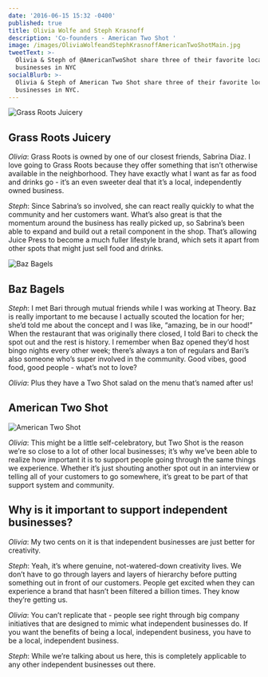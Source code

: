 ```yaml
---
date: '2016-06-15 15:32 -0400'
published: true
title: Olivia Wolfe and Steph Krasnoff
description: 'Co-founders - American Two Shot '
image: /images/OliviaWolfeandStephKrasnoffAmericanTwoShotMain.jpg
tweetText: >-
  Olivia & Steph of @AmericanTwoShot share three of their favorite local
  businesses in NYC
socialBlurb: >-
  Olivia & Steph of American Two Shot share three of their favorite local
  businesses in NYC.
---
```


![Grass Roots Juicery](/fornewyork/images/OliviaWolfeandStephKrasnoffGrassRootsJuiceryMain.jpg)

## Grass Roots Juicery

_Olivia_: Grass Roots is owned by one of our closest friends, Sabrina Diaz. I love going to Grass Roots because they offer something that isn’t otherwise available in the neighborhood. They have exactly what I want as far as food and drinks go - it’s an even sweeter deal that it’s a local, independently owned business. 

_Steph_: Since Sabrina’s so involved, she can react really quickly to what the community and her customers want. What’s also great is that the momentum around the business has really picked up, so Sabrina’s been able to expand and build out a retail component in the shop. That’s allowing Juice Press to become a much fuller lifestyle brand, which sets it apart from other spots that might just sell food and drinks. 

![Baz Bagels](/fornewyork/images/OliviaWolfeandStephKrasnoffBazBagelsMain.jpg)

## Baz Bagels

_Steph_: I met Bari through mutual friends while I was working at Theory. Baz is really important to me because I actually scouted the location for her; she’d told me about the concept and I was like, “amazing, be in our hood!” When the restaurant that was originally there closed, I told Bari to check the spot out and the rest is history. I remember when Baz opened they’d host bingo nights every other week; there’s always a ton of regulars and Bari’s also someone who’s super involved in the community. Good vibes, good food, good people - what’s not to love?

_Olivia_: Plus they have a Two Shot salad on the menu that’s named after us!

## American Two Shot

![American Two Shot](/fornewyork/images/OliviaWolfeandStephKrasnoffAmericanTwoShotAlt.jpg)

_Olivia_: This might be a little self-celebratory, but Two Shot is the reason we’re so close to a lot of other local businesses; it’s why we’ve been able to realize how important it is to support people going through the same things we experience. Whether it’s just shouting another spot out in an interview or telling all of your customers to go somewhere, it’s great to be part of that support system and community.

## Why is it important to support independent businesses?

_Olivia_: My two cents on it is that independent businesses are just better for creativity. 

_Steph_: Yeah, it’s where genuine, not-watered-down creativity lives. We don’t have to go through layers and layers of hierarchy before putting something out in front of our customers. People get excited when they can experience a brand that hasn’t been filtered a billion times. They know they’re getting us.

_Olivia_: You can’t replicate that - people see right through big company initiatives that are designed to mimic what independent businesses do. If you want the benefits of being a local, independent business, you have to be a local, independent business. 

_Steph_: While we’re talking about us here, this is completely applicable to any other independent businesses out there.
